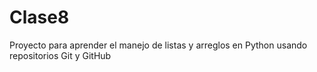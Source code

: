 # Clase8
Proyecto para aprender el manejo de listas y arreglos en Python usando repositorios Git y GitHub
